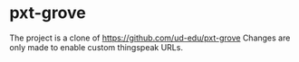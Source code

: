 # pxt-grove

The project is a clone of https://github.com/ud-edu/pxt-grove
Changes are only made to enable custom thingspeak URLs.

